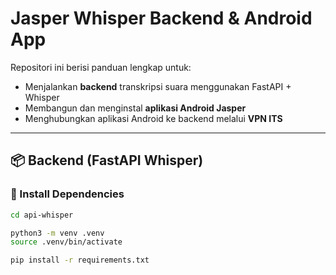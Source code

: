 # Jasper Whisper Backend & Android App

Repositori ini berisi panduan lengkap untuk:

- Menjalankan **backend** transkripsi suara menggunakan FastAPI + Whisper
- Membangun dan menginstal **aplikasi Android Jasper**
- Menghubungkan aplikasi Android ke backend melalui **VPN ITS**

---

## 📦 Backend (FastAPI Whisper)

### 🔧 Install Dependencies

```bash
cd api-whisper

python3 -m venv .venv
source .venv/bin/activate

pip install -r requirements.txt
